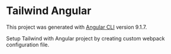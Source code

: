 # Tailwind Angular

This project was generated with [Angular CLI](https://github.com/angular/angular-cli) version 9.1.7.

Setup Tailwind with Angular project by creating custom webpack configuration file.